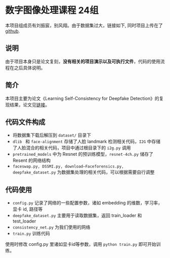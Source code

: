 # 数字图像处理课程 24组

本项目组成员有刘振宸，别风翔。由于数据集过大，链接如下, 同时项目上传在了[github](https://github.com/EdVard-duff/DIP-Class).

## 说明
由于项目本身只是论文复刻，**没有相关的项目演示以及可执行文件**，代码的使用流程在之后具体说明。

## 简介
本项目主要为论文《Learning Self-Consistency for Deepfake Detection》的复现结果，论文见[链接](https://arxiv.org/abs/2012.09311)。
## 代码文件构成
+ 将数据集下载后解压到 ```dataset/``` 目录下
+ ```dlib ``` 和 ```face-alignment``` 存储了人脸 landmark 检测相关代码，```I2G``` 中存储了人脸混合的相关代码，项目中通过根目录下的 ```i2g.py``` 调用
+ ```pretrained_models``` 中为 Resnet 的预训练模型，```resnet-4ch.py``` 储存了 Resent 的网络结构
+ ```faceswap.py, DSSMI.py, download—Faceforensics.py, deepfake_dataset.py``` 为数据集处理的相关代码，可以根据需要自行调整
## 代码使用
+ ```config.py``` 记录了网络的一些配置参数，诸如 embedding 的维数，学习率，显卡 id, 路径等
+ ```deepfake_dataset.py``` 主要用于读取数据集，返回 train_loader 和 test_loader
+ ```consistency_net.py``` 为我们使用的网络
+ ```train.py``` 训练代码

使用时修改 config.py 里诸如显卡id等参数，调用 ```python train.py``` 即可开始训练。


